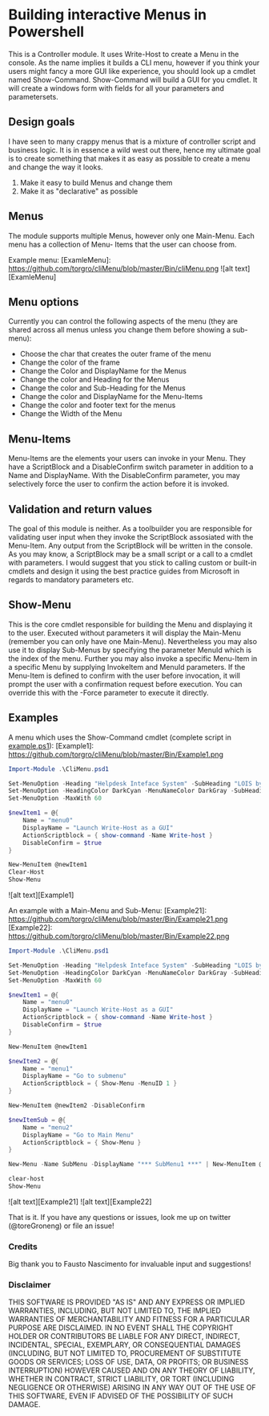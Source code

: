 # Building interactive Menus in Powershell

This is a Controller module. It uses Write-Host to create a Menu in the console. As the name implies
it builds a CLI menu, however if you think your users might fancy a more GUI like experience, you
should look up a cmdlet named Show-Command. Show-Command will build a GUI for you cmdlet. It will
create a windows form with fields for all your parameters and parametersets.


## Design goals

I have seen to many crappy menus that is a mixture of controller script and business logic. It is in 
essence a wild west out there, hence my ultimate goal is to create something that makes it as easy 
as possible to create a menu and change the way it looks. 

1. Make it easy to build Menus and change them
2. Make it as "declarative" as possible


## Menus

The module supports multiple Menus, however only one Main-Menu. Each menu has a collection of Menu-
Items that the user can choose from. 

Example menu:
[ExamleMenu]: https://github.com/torgro/cliMenu/blob/master/Bin/cliMenu.png 
![alt text][ExamleMenu]


## Menu options

Currently you can control the following aspects of the menu (they are shared across all menus unless you change
them before showing a sub-menu):

* Choose the char that creates the outer frame of the menu
* Change the color of the frame
* Change the Color and DisplayName for the Menus
* Change the color and Heading for the Menus
* Change the color and Sub-Heading for the Menus
* Change the color and DisplayName for the Menu-Items
* Change the color and footer text for the menus
* Change the Width of the Menu


## Menu-Items

Menu-Items are the elements your users can invoke in your Menu. They have a ScriptBlock and a DisableConfirm 
switch parameter in addition to a Name and DisplayName. With the DisableConfirm parameter, you may selectively 
force the user to confirm the action before it is invoked.


## Validation and return values

The goal of this module is neither. As a toolbuilder you are responsible for validating user
input when they invoke the ScriptBlock assosiated with the Menu-Item. Any output from the ScriptBlock 
will be written in the console. As you may know, a ScriptBlock may be a small script or a call to 
a cmdlet with parameters. I would suggest that you stick to calling custom or built-in cmdlets and 
design it using the best practice guides from Microsoft in regards to mandatory parameters etc.


## Show-Menu

This is the core cmdlet responsible for building the Menu and displaying it to the user. Executed
without parameters it will display the Main-Menu (remember you can only have one Main-Menu). Nevertheless
you may also use it to display Sub-Menus by specifying the parameter MenuId which is the index of the
menu. Further you may also invoke a specific Menu-Item in a specific Menu by supplying InvokeItem and MenuId
parameters. If the Menu-Item is defined to confirm with the user before invocation, it will prompt the user
with a confirmation request before execution. You can override this with the -Force parameter to execute it
directly.

## Examples

A menu which uses the Show-Command cmdlet (complete script in [example.ps1](https://github.com/torgro/cliMenu/blob/master/Scripts/Example.ps1)):
[Example1]: https://github.com/torgro/cliMenu/blob/master/Bin/Example1.png 

```powershell
Import-Module .\CliMenu.psd1

Set-MenuOption -Heading "Helpdesk Inteface System" -SubHeading "LOIS by Firstpoint" -MenuFillChar "#" -MenuFillColor DarkYellow
Set-MenuOption -HeadingColor DarkCyan -MenuNameColor DarkGray -SubHeadingColor Green -FooterTextColor DarkGray
Set-MenuOption -MaxWith 60

$newItem1 = @{
    Name = "menu0"
    DisplayName = "Launch Write-Host as a GUI"
    ActionScriptblock = { show-command -Name Write-host }
    DisableConfirm = $true
}

New-MenuItem @newItem1
Clear-Host
Show-Menu
```
![alt text][Example1]

An example with a Main-Menu and Sub-Menu:
[Example21]: https://github.com/torgro/cliMenu/blob/master/Bin/Example21.png
[Example22]: https://github.com/torgro/cliMenu/blob/master/Bin/Example22.png 

```powershell
Import-Module .\CliMenu.psd1

Set-MenuOption -Heading "Helpdesk Inteface System" -SubHeading "LOIS by Firstpoint" -MenuFillChar "#" -MenuFillColor DarkYellow
Set-MenuOption -HeadingColor DarkCyan -MenuNameColor DarkGray -SubHeadingColor Green -FooterTextColor DarkGray
Set-MenuOption -MaxWith 60

$newItem1 = @{
    Name = "menu0"
    DisplayName = "Launch Write-Host as a GUI"
    ActionScriptblock = { show-command -Name Write-host }
    DisableConfirm = $true
}

New-MenuItem @newItem1

$newItem2 = @{
    Name = "menu1"
    DisplayName = "Go to submenu"
    ActionScriptblock = { Show-Menu -MenuID 1 }
}

New-MenuItem @newItem2 -DisableConfirm

$newItemSub = @{
    Name = "menu2"
    DisplayName = "Go to Main Menu"
    ActionScriptblock = { Show-Menu }
}

New-Menu -Name SubMenu -DisplayName "*** SubMenu1 ***" | New-MenuItem @newItemSub -DisableConfirm

clear-host
Show-Menu

```

![alt text][Example21]
![alt text][Example22]

That is it. If you have any questions or issues, look me up on twitter (@toreGroneng) or file an issue!

### Credits

Big thank you to Fausto Nascimento for invaluable input and suggestions!

### Disclaimer

THIS SOFTWARE IS PROVIDED "AS IS" AND ANY EXPRESS OR IMPLIED WARRANTIES, INCLUDING, BUT NOT LIMITED TO, THE IMPLIED WARRANTIES OF MERCHANTABILITY AND FITNESS FOR A PARTICULAR PURPOSE ARE DISCLAIMED. IN NO EVENT SHALL THE COPYRIGHT HOLDER OR CONTRIBUTORS BE LIABLE FOR ANY DIRECT, INDIRECT, INCIDENTAL, SPECIAL, EXEMPLARY, OR CONSEQUENTIAL DAMAGES (INCLUDING, BUT NOT LIMITED TO, PROCUREMENT OF SUBSTITUTE GOODS OR SERVICES; LOSS OF USE, DATA, OR PROFITS; OR BUSINESS INTERRUPTION) HOWEVER CAUSED AND ON ANY THEORY OF LIABILITY, WHETHER IN CONTRACT, STRICT LIABILITY, OR TORT (INCLUDING NEGLIGENCE OR OTHERWISE) ARISING IN ANY WAY OUT OF THE USE OF THIS SOFTWARE, EVEN IF ADVISED OF THE POSSIBILITY OF SUCH DAMAGE.
